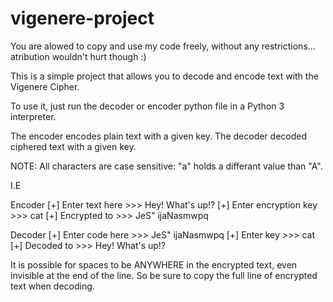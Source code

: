 # vigenere-project


You are alowed to copy and use my code freely, without any restrictions... atribution wouldn't hurt though :)

This is a simple project that allows you to decode and encode text with the Vigenere Cipher.

To use it, just run the decoder or encoder python file
in a Python 3 interpreter.

The encoder encodes plain text with a given key.
The decoder decoded ciphered text with a given key.

NOTE: All characters are case sensitive: "a" holds a differant value than "A".

I.E

Encoder
[+] Enter text here >>> Hey! What's up!?
[+] Enter encryption key >>> cat
[+] Encrypted to >>> JeS" ijaNasmwpq
  
Decoder
[+] Enter code here >>> JeS" ijaNasmwpq
[+] Enter key >>> cat
[+] Decoded to >>> Hey! What's up!?

It is possible for spaces to be ANYWHERE in the encrypted text, even invisible at the end of the line. So be sure to copy the full line of encrypted text when decoding.
